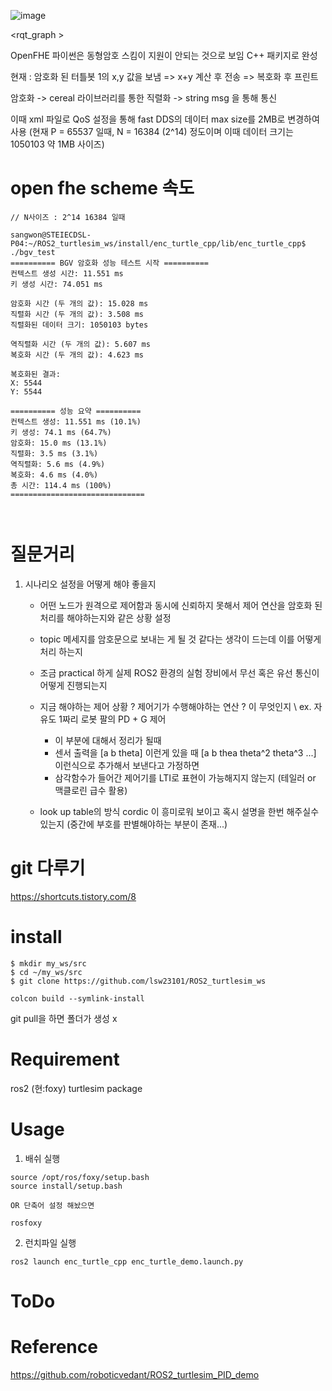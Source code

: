 ![image](https://github.com/user-attachments/assets/8ac3d6a4-9617-4b49-b13f-b977f1c6da56)

<rqt_graph >

OpenFHE 파이썬은 동형암호 스킴이 지원이 안되는 것으로 보임 
C++ 패키지로 완성

현재 : 
암호화 된 터틀봇 1의 x,y 값을 보냄 => x+y 계산 후 전송 => 복호화 후 프린트

암호화 -> cereal 라이브러리를 통한 직렬화 -> string msg 을 통해 통신 

이때 xml 파일로 QoS 설정을 통해 fast DDS의 데이터 max size를 2MB로 변경하여 사용
(현재 P = 65537 일때, N = 16384 (2^14) 정도이며 이때 데이터 크기는 1050103 약 1MB 사이즈)


# open fhe scheme 속도
```
// N사이즈 : 2^14 16384 일때 

sangwon@STEIECDSL-P04:~/ROS2_turtlesim_ws/install/enc_turtle_cpp/lib/enc_turtle_cpp$ ./bgv_test
========== BGV 암호화 성능 테스트 시작 ==========
컨텍스트 생성 시간: 11.551 ms
키 생성 시간: 74.051 ms

암호화 시간 (두 개의 값): 15.028 ms
직렬화 시간 (두 개의 값): 3.508 ms
직렬화된 데이터 크기: 1050103 bytes

역직렬화 시간 (두 개의 값): 5.607 ms
복호화 시간 (두 개의 값): 4.623 ms

복호화된 결과:
X: 5544
Y: 5544

========== 성능 요약 ==========
컨텍스트 생성: 11.551 ms (10.1%)
키 생성: 74.1 ms (64.7%)
암호화: 15.0 ms (13.1%)
직렬화: 3.5 ms (3.1%)
역직렬화: 5.6 ms (4.9%)
복호화: 4.6 ms (4.0%)
총 시간: 114.4 ms (100%)
==============================



```
# 질문거리

1. 시나리오 설정을 어떻게 해야 좋을지
   - 어떤 노드가 원격으로 제어함과 동시에 신뢰하지 못해서 제어 연산을 암호화 된 처리를 해야하는지와 같은 상황 설정
   - topic 메세지를 암호문으로 보내는 게 될 것 같다는 생각이 드는데 이를 어떻게 처리 하는지
   - 조금 practical 하게 실제 ROS2 환경의 실험 장비에서 무선 혹은 유선 통신이 어떻게 진행되는지
   - 지금 해야하는 제어 상황 ? 제어기가 수행해야하는 연산 ? 이 무엇인지
     \\ ex. 자유도 1짜리 로봇 팔의 PD + G 제어
     - 이 부분에 대해서 정리가 될때
     - 센서 출력을 [a b theta] 이런게 있을 때 [a b thea theta^2 theta^3 ...] 이런식으로 추가해서 보낸다고 가정하면
     - 삼각함수가 들어간 제어기를 LTI로 표현이 가능해지지 않는지 (테일러 or 맥클로린 급수 활용)
       
   - look up table의 방식 cordic 이 흥미로워 보이고 혹시 설명을 한번 해주실수 있는지 (중간에 부호를 판별해야하는 부분이 존재...)
     


# git 다루기
https://shortcuts.tistory.com/8

# install
```
$ mkdir my_ws/src  
$ cd ~/my_ws/src  
$ git clone https://github.com/lsw23101/ROS2_turtlesim_ws

colcon build --symlink-install
```
git pull을 하면 폴더가 생성 x
# Requirement
ros2 (현:foxy)
turtlesim package

# Usage
1. 배쉬 실행
```
source /opt/ros/foxy/setup.bash
source install/setup.bash

OR 단축어 설정 해놨으면

rosfoxy 
```

2. 런치파일 실행
   
```
ros2 launch enc_turtle_cpp enc_turtle_demo.launch.py
```

# ToDo

# Reference



https://github.com/roboticvedant/ROS2_turtlesim_PID_demo
